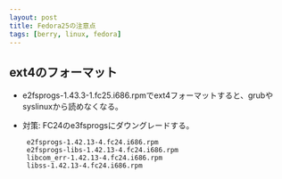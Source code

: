 ```yaml
---
layout: post
title: Fedora25の注意点
tags: [berry, linux, fedora]
---
```


## ext4のフォーマット
 - e2fsprogs-1.43.3-1.fc25.i686.rpmでext4フォーマットすると、grubやsyslinuxから読めなくなる。
 - 対策: FC24のe3fsprogsにダウングレードする。

        e2fsprogs-1.42.13-4.fc24.i686.rpm
        e2fsprogs-libs-1.42.13-4.fc24.i686.rpm
        libcom_err-1.42.13-4.fc24.i686.rpm
        libss-1.42.13-4.fc24.i686.rpm
